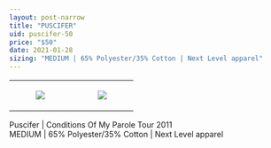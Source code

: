 ```yaml
---
layout: post-narrow
title: "PUSCIFER"
uid: puscifer-50
price: "$50"
date: 2021-01-28
sizing: "MEDIUM | 65% Polyester/35% Cotton | Next Level apparel"
---
```




<table style="width:100%;"><tr><td style="vertical-align:top;">
      <figure class="tmblr-full" data-orig-height="2048" data-orig-width="1365" data-orig-src="https://concertshirts.netlify.app/shirts/0300/0300-01.jpg"><img src="https://64.media.tumblr.com/5519d6e774ba3a080548607bd680533c/67a9dcb8bd39ecaa-ed/s540x810/fbf8d7f71459e91ae25c92aad63134e6cc8b7166.jpg" data-orig-height="2048" data-orig-width="1365" data-orig-src="https://concertshirts.netlify.app/shirts/0300/0300-01.jpg"/></figure></td>
    <td style="vertical-align:top;">
      <figure class="tmblr-full" data-orig-height="2048" data-orig-width="1365" data-orig-src="https://concertshirts.netlify.app/shirts/0300/0300-02.jpg"><img src="https://64.media.tumblr.com/89f8ccd99084512d3a660f15e0cb41fe/67a9dcb8bd39ecaa-99/s540x810/fb9539814c81f4f753bca9749a75399457392e4f.jpg" data-orig-height="2048" data-orig-width="1365" data-orig-src="https://concertshirts.netlify.app/shirts/0300/0300-02.jpg"/></figure></td>
  </tr></table><p>
  Puscifer | Conditions Of My Parole Tour 2011<br/>MEDIUM | 65% Polyester/35% Cotton | Next Level apparel
</p>
